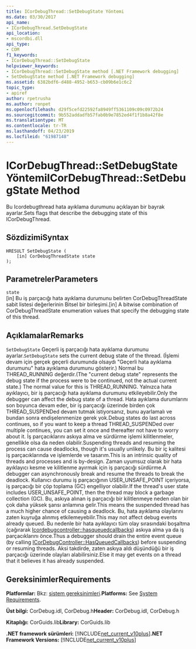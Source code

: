 ```yaml
---
title: ICorDebugThread::SetDebugState Yöntemi
ms.date: 03/30/2017
api_name:
- ICorDebugThread.SetDebugState
api_location:
- mscordbi.dll
api_type:
- COM
f1_keywords:
- ICorDebugThread::SetDebugState
helpviewer_keywords:
- ICorDebugThread::SetDebugState method [.NET Framework debugging]
- SetDebugState method [.NET Framework debugging]
ms.assetid: 6382bdf6-d488-4952-b653-cb09b6e1c6c2
topic_type:
- apiref
author: rpetrusha
ms.author: ronpet
ms.openlocfilehash: d29f5cefd22592fa8949ff5361109c09c0972b24
ms.sourcegitcommit: 9b552addadfb57fab0b9e7852ed4f1f1b8a42f8e
ms.translationtype: MT
ms.contentlocale: tr-TR
ms.lasthandoff: 04/23/2019
ms.locfileid: "61987148"
---
```

# <a name="icordebugthreadsetdebugstate-method"></a><span data-ttu-id="ae41a-102">ICorDebugThread::SetDebugState Yöntemi</span><span class="sxs-lookup"><span data-stu-id="ae41a-102">ICorDebugThread::SetDebugState Method</span></span>
<span data-ttu-id="ae41a-103">Bu Icordebugthread hata ayıklama durumunu açıklayan bir bayrak ayarlar.</span><span class="sxs-lookup"><span data-stu-id="ae41a-103">Sets flags that describe the debugging state of this ICorDebugThread.</span></span>  
  
## <a name="syntax"></a><span data-ttu-id="ae41a-104">Sözdizimi</span><span class="sxs-lookup"><span data-stu-id="ae41a-104">Syntax</span></span>  
  
```  
HRESULT SetDebugState (  
    [in] CorDebugThreadState state  
);  
```  
  
## <a name="parameters"></a><span data-ttu-id="ae41a-105">Parametreler</span><span class="sxs-lookup"><span data-stu-id="ae41a-105">Parameters</span></span>  
 `state`  
 <span data-ttu-id="ae41a-106">[in] Bu iş parçacığı hata ayıklama durumunu belirten CorDebugThreadState sabit listesi değerlerinin Bitsel bir birleşimi.</span><span class="sxs-lookup"><span data-stu-id="ae41a-106">[in] A bitwise combination of CorDebugThreadState enumeration values that specify the debugging state of this thread.</span></span>  
  
## <a name="remarks"></a><span data-ttu-id="ae41a-107">Açıklamalar</span><span class="sxs-lookup"><span data-stu-id="ae41a-107">Remarks</span></span>  
 <span data-ttu-id="ae41a-108">`SetDebugState` Geçerli iş parçacığı hata ayıklama durumunu ayarlar.</span><span class="sxs-lookup"><span data-stu-id="ae41a-108">`SetDebugState` sets the current debug state of the thread.</span></span> <span data-ttu-id="ae41a-109">(İşlemi devam için gerçek geçerli durumunda olsaydı "Geçerli hata ayıklama durumunu" hata ayıklama durumunu gösterir.) Normal bu THREAD_RUNNING değerdir.</span><span class="sxs-lookup"><span data-stu-id="ae41a-109">(The "current debug state" represents the debug state if the process were to be continued, not the actual current state.) The normal value for this is THREAD_RUNNING.</span></span> <span data-ttu-id="ae41a-110">Yalnızca hata ayıklayıcı, bir iş parçacığı hata ayıklama durumunu etkileyebilir.</span><span class="sxs-lookup"><span data-stu-id="ae41a-110">Only the debugger can affect the debug state of a thread.</span></span> <span data-ttu-id="ae41a-111">Hata ayıklama durumlarını son boyunca devam eder, bir iş parçacığı üzerinde birden çok THREAD_SUSPENDed devam tutmak istiyorsanız, bunu ayarlamalı ve bundan sonra endişelenmenize gerek yok.</span><span class="sxs-lookup"><span data-stu-id="ae41a-111">Debug states do last across continues, so if you want to keep a thread THREAD_SUSPENDed over multiple continues, you can set it once and thereafter not have to worry about it.</span></span> <span data-ttu-id="ae41a-112">İş parçacıklarını askıya alma ve sürdürme işlemi kilitlenmeler, genellikle olsa da neden olabilir.</span><span class="sxs-lookup"><span data-stu-id="ae41a-112">Suspending threads and resuming the process can cause deadlocks, though it's usually unlikely.</span></span> <span data-ttu-id="ae41a-113">Bu bir iç kalitesi iş parçacıklarında ve işlemlerde ve tasarım.</span><span class="sxs-lookup"><span data-stu-id="ae41a-113">This is an intrinsic quality of threads and processes and is by-design.</span></span> <span data-ttu-id="ae41a-114">Zaman uyumsuz olarak bir hata ayıklayıcı kesme ve kilitlenme ayırmak için iş parçacığı sürdürme.</span><span class="sxs-lookup"><span data-stu-id="ae41a-114">A debugger can asynchronously break and resume the threads to break the deadlock.</span></span> <span data-ttu-id="ae41a-115">Kullanıcı durumu iş parçacığının USER_UNSAFE_POINT içeriyorsa, iş parçacığı bir çöp toplama (GC) engelliyor olabilir.</span><span class="sxs-lookup"><span data-stu-id="ae41a-115">If the thread's user state includes USER_UNSAFE_POINT, then the thread may block a garbage collection (GC).</span></span> <span data-ttu-id="ae41a-116">Bu, askıya alınan iş parçacığı bir kilitlenmeye neden olan bir çok daha yüksek şansı anlamına gelir.</span><span class="sxs-lookup"><span data-stu-id="ae41a-116">This means the suspended thread has a much higher chance of causing a deadlock.</span></span> <span data-ttu-id="ae41a-117">Bu, hata ayıklama olaylarını zaten kuyruğa alınmış etkilemeyebilir.</span><span class="sxs-lookup"><span data-stu-id="ae41a-117">This may not affect debug events already queued.</span></span> <span data-ttu-id="ae41a-118">Bu nedenle bir hata ayıklayıcı tüm olay sırasındaki boşaltma (çağırarak [Icordebugcontroller::hasqueuedcallbacks](../../../../docs/framework/unmanaged-api/debugging/icordebugcontroller-hasqueuedcallbacks-method.md)) askıya alma ya da iş parçacıklarını önce.</span><span class="sxs-lookup"><span data-stu-id="ae41a-118">Thus a debugger should drain the entire event queue (by calling [ICorDebugController::HasQueuedCallbacks](../../../../docs/framework/unmanaged-api/debugging/icordebugcontroller-hasqueuedcallbacks-method.md)) before suspending or resuming threads.</span></span> <span data-ttu-id="ae41a-119">Aksi takdirde, zaten askıya aldı düşündüğü bir iş parçacığı üzerinde olayları alabilirsiniz.</span><span class="sxs-lookup"><span data-stu-id="ae41a-119">Else it may get events on a thread that it believes it has already suspended.</span></span>  
  
## <a name="requirements"></a><span data-ttu-id="ae41a-120">Gereksinimler</span><span class="sxs-lookup"><span data-stu-id="ae41a-120">Requirements</span></span>  
 <span data-ttu-id="ae41a-121">**Platformlar:** Bkz: [sistem gereksinimleri](../../../../docs/framework/get-started/system-requirements.md).</span><span class="sxs-lookup"><span data-stu-id="ae41a-121">**Platforms:** See [System Requirements](../../../../docs/framework/get-started/system-requirements.md).</span></span>  
  
 <span data-ttu-id="ae41a-122">**Üst bilgi:** CorDebug.idl, CorDebug.h</span><span class="sxs-lookup"><span data-stu-id="ae41a-122">**Header:** CorDebug.idl, CorDebug.h</span></span>  
  
 <span data-ttu-id="ae41a-123">**Kitaplığı:** CorGuids.lib</span><span class="sxs-lookup"><span data-stu-id="ae41a-123">**Library:** CorGuids.lib</span></span>  
  
 <span data-ttu-id="ae41a-124">**.NET framework sürümleri:** [!INCLUDE[net_current_v10plus](../../../../includes/net-current-v10plus-md.md)]</span><span class="sxs-lookup"><span data-stu-id="ae41a-124">**.NET Framework Versions:** [!INCLUDE[net_current_v10plus](../../../../includes/net-current-v10plus-md.md)]</span></span>
